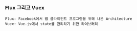 ### Flux 그리고 Vuex
    Flux: Facebook에서 웹 클라이언트 프로그램을 위해 나온 Architecture
    Vuex: Vue.js에서 state를 관리하기 위한 라이브러리


